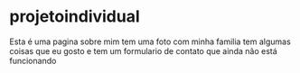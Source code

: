 # projetoindividual
Esta é uma pagina sobre mim 
tem uma foto com minha familia 
tem algumas coisas que eu gosto
e tem um formulario de contato que ainda não está funcionando
